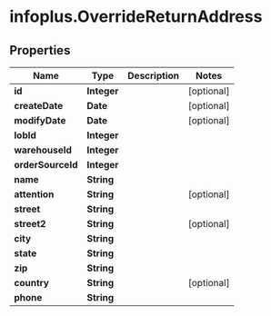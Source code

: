 # infoplus.OverrideReturnAddress

## Properties
Name | Type | Description | Notes
------------ | ------------- | ------------- | -------------
**id** | **Integer** |  | [optional] 
**createDate** | **Date** |  | [optional] 
**modifyDate** | **Date** |  | [optional] 
**lobId** | **Integer** |  | 
**warehouseId** | **Integer** |  | 
**orderSourceId** | **Integer** |  | 
**name** | **String** |  | 
**attention** | **String** |  | [optional] 
**street** | **String** |  | 
**street2** | **String** |  | [optional] 
**city** | **String** |  | 
**state** | **String** |  | 
**zip** | **String** |  | 
**country** | **String** |  | [optional] 
**phone** | **String** |  | 


